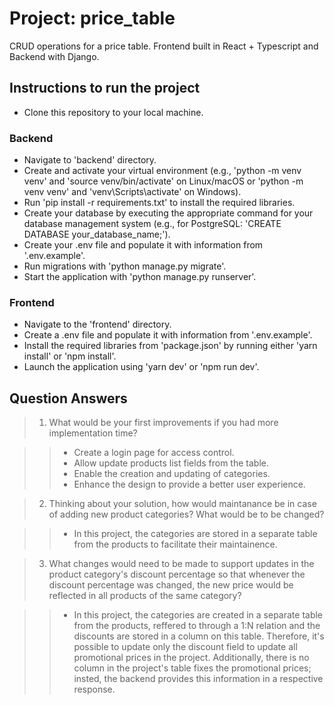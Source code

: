# Project: price_table

CRUD operations for a price table. Frontend built in React + Typescript and Backend with Django.

## Instructions to run the project

- Clone this repository to your local machine.

### Backend

- Navigate to 'backend' directory.
- Create and activate your virtual environment (e.g., 'python -m venv venv' and 'source venv/bin/activate' on Linux/macOS or 'python -m venv venv' and 'venv\Scripts\activate' on Windows).
- Run 'pip install -r requirements.txt' to install the required libraries.
- Create your database by executing the appropriate command for your database management system (e.g., for PostgreSQL: 'CREATE DATABASE your_database_name;').
- Create your .env file and populate it with information from '.env.example'.
- Run migrations with 'python manage.py migrate'.
- Start the application with 'python manage.py runserver'.

### Frontend

- Navigate to the 'frontend' directory.
- Create a .env file and populate it with information from '.env.example'.
- Install the required libraries from 'package.json' by running either 'yarn install' or 'npm install'.
- Launch the application using 'yarn dev' or 'npm run dev'.

## Question Answers

> 1. What would be your first improvements if you had more implementation time?

> > - Create a login page for access control.
> > - Allow update products list fields from the table.
> > - Enable the creation and updating of categories.
> > - Enhance the design to provide a better user experience.

> 2. Thinking about your solution, how would maintanance be in case of adding new product categories? What would be to be changed?

> > - In this project, the categories are stored in a separate table from the products to facilitate their maintainence.

> 3. What changes would need to be made to support updates in the product category's discount percentage so that whenever the discount percentage was changed, the new price would be reflected in all products of the same category?

> > - In this project, the categories are created in a separate table from the products, reffered to through a 1:N relation and the discounts are stored in a column on this table. Therefore, it's possible to update only the discount field to update all promotional prices in the project. Additionally, there is no column in the project's table fixes the promotional prices; insted, the backend provides this information in a respective response.
